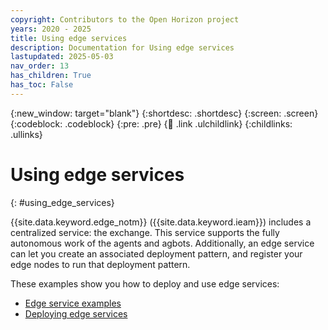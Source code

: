 ```yaml
---
copyright: Contributors to the Open Horizon project
years: 2020 - 2025
title: Using edge services
description: Documentation for Using edge services
lastupdated: 2025-05-03
nav_order: 13
has_children: True
has_toc: False
---
```


{:new_window: target="blank"}
{:shortdesc: .shortdesc}
{:screen: .screen}
{:codeblock: .codeblock}
{:pre: .pre}
{:child: .link .ulchildlink}
{:childlinks: .ullinks}

# Using edge services
{: #using_edge_services}

{{site.data.keyword.edge_notm}} ({{site.data.keyword.ieam}}) includes a centralized service: the exchange. This service supports the fully autonomous work of the agents and agbots. Additionally, an edge service can let you create an associated deployment pattern, and register your edge nodes to run that deployment pattern.

These examples show you how to deploy and use edge services:

* [Edge service examples](additional_examples.md)
* [Deploying edge services](detailed_policy.md)
